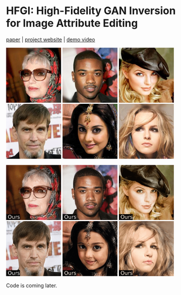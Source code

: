 # HFGI: High-Fidelity GAN Inversion for Image Attribute Editing

[paper](https://arxiv.org/) | [project website](https://tengfei-wang.github.io/HFGI/) | [demo video]()

<img src="pics/1.jpg" width="150px"/>    <img src="pics/2.jpg" width="150px"/>   <img src="pics/3.jpg" width="150px"/>    <img src="pics/4.jpg" width="150px"/>  <img src="pics/5.jpg" width="150px"/>    <img src="pics/6.jpg" width="150px"/> 

<img src="pics/1.gif" width="150px"/>    <img src="pics/2.gif" width="150px"/>   <img src="pics/3.gif" width="150px"/>    <img src="pics/4.gif" width="150px"/>   <img src="pics/5.gif" width="150px"/>    <img src="pics/6.gif" width="150px"/> 



Code is coming later.
